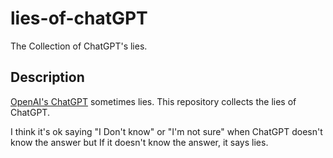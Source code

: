 # lies-of-chatGPT
The Collection of ChatGPT's lies.

## Description
[OpenAI's ChatGPT](https://openai.com/blog/chatgpt/) sometimes lies.
This repository collects the lies of ChatGPT.

I think it's ok saying "I Don't know" or "I'm not sure" when ChatGPT doesn't know the answer but If it doesn't know the answer, it says lies.
